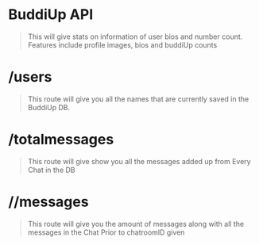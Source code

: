 # BuddiUp API

> This will give stats on information of user bios and number count. Features include profile images, bios and buddiUp counts
# /users
> This route will give you all the names that are currently saved in the BuddiUp DB.
# /totalmessages
> This route will give show  you all the messages added  up from  Every Chat in the DB
# /<chatroomID>/messages
> This route will give you the amount of  messages along with all  the messages in the Chat
> Prior to  chatroomID given
